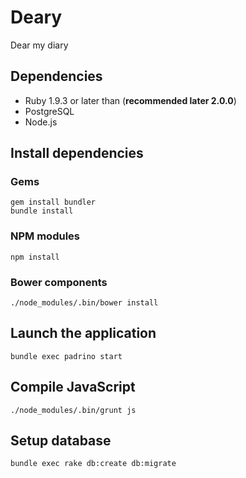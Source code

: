 # Deary

Dear my diary

## Dependencies

 * Ruby 1.9.3 or later than (__recommended later 2.0.0__)
 * PostgreSQL
 * Node.js

## Install dependencies

### Gems

```
gem install bundler
bundle install
```

### NPM modules

```
npm install
```

### Bower components

```
./node_modules/.bin/bower install
```

## Launch the application

```
bundle exec padrino start
```

## Compile JavaScript

```
./node_modules/.bin/grunt js
```

## Setup database

```
bundle exec rake db:create db:migrate
```
